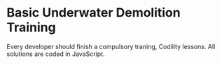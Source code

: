 # Basic Underwater Demolition Training

Every developer should finish a compulsory traning, Codility lessons. All solutions are coded in JavaScript.
